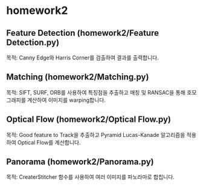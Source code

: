# homework2

## Feature Detection (homework2/Feature Detection.py)
목적: Canny Edge와 Harris Corner를 검출하여 결과를 출력합니다.

## Matching (homework2/Matching.py)
목적: SIFT, SURF, ORB를 사용하여 특징점을 추출하고 매칭 및 RANSAC을 통해 호모그래피를 계산하여 이미지를 warping합니다.

## Optical Flow (homework2/Optical Flow.py)
목적: Good feature to Track을 추출하고 Pyramid Lucas-Kanade 알고리즘을 적용하여 Optical Flow를 계산합니다.

## Panorama (homework2/Panorama.py)
목적: CreaterStitcher 함수를 사용하여 여러 이미지를 파노라마로 합칩니다.
